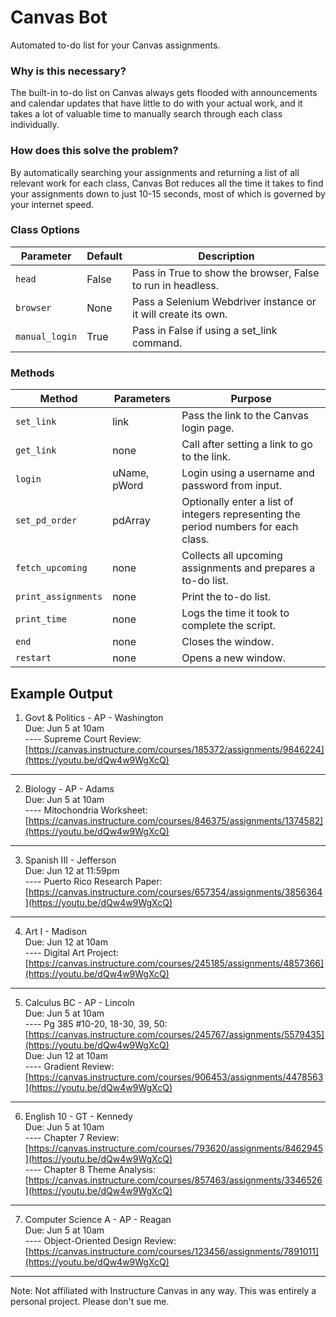 # Canvas Bot
Automated to-do list for your Canvas assignments.  

### Why is this necessary?
The built-in to-do list on Canvas always gets flooded with announcements and calendar updates that have little to do with your actual work, and it takes a lot of valuable time to manually search through each class individually.

### How does this solve the problem?
By automatically searching your assignments and returning a list of all relevant work for each class, Canvas Bot reduces all the time it takes to find your assignments down to just 10-15 seconds, most of which is governed by your internet speed.

### Class Options
| Parameter | Default | Description |
| --- | --- | --- |
| `head` | False | Pass in True to show the browser, False to run in headless. |
| `browser` | None | Pass a Selenium Webdriver instance or it will create its own. |
| `manual_login` | True | Pass in False if using a set_link command. |


### Methods
| Method | Parameters | Purpose |
| --- | --- | --- |
| `set_link` | link | Pass the link to the Canvas login page. |
| `get_link` | none | Call after setting a link to go to the link. |
| `login` | uName, pWord | Login using a username and password from input. |
| `set_pd_order` | pdArray | Optionally enter a list of integers representing the period numbers for each class. |
| `fetch_upcoming` | none | Collects all upcoming assignments and prepares a to-do list. |
| `print_assignments` | none | Print the to-do list. |
| `print_time` | none | Logs the time it took to complete the script. |
| `end` | none | Closes the window. |
| `restart` | none | Opens a new window. |


Example Output  
-------------------------------
1. Govt & Politics - AP - Washington  
Due: Jun 5 at 10am  
---- Supreme Court Review: [https://canvas.instructure.com/courses/185372/assignments/9846224](https://youtu.be/dQw4w9WgXcQ)
-------------------------------
2. Biology - AP - Adams  
Due: Jun 5 at 10am  
---- Mitochondria Worksheet: [https://canvas.instructure.com/courses/846375/assignments/1374582](https://youtu.be/dQw4w9WgXcQ)
-------------------------------
3. Spanish III - Jefferson  
Due: Jun 12 at 11:59pm  
---- Puerto Rico Research Paper: [https://canvas.instructure.com/courses/657354/assignments/3856364](https://youtu.be/dQw4w9WgXcQ)
-------------------------------
4. Art I - Madison  
Due: Jun 12 at 10am  
---- Digital Art Project: [https://canvas.instructure.com/courses/245185/assignments/4857366](https://youtu.be/dQw4w9WgXcQ)
-------------------------------
5. Calculus BC - AP - Lincoln    
Due: Jun 5 at 10am   
---- Pg 385 #10-20, 18-30, 39, 50: [https://canvas.instructure.com/courses/245767/assignments/5579435](https://youtu.be/dQw4w9WgXcQ)  
Due: Jun 12 at 10am      
---- Gradient Review: [https://canvas.instructure.com/courses/906453/assignments/4478563](https://youtu.be/dQw4w9WgXcQ)
-------------------------------
6. English 10 - GT - Kennedy    
Due: Jun 5 at 10am    
---- Chapter 7 Review: [https://canvas.instructure.com/courses/793620/assignments/8462945](https://youtu.be/dQw4w9WgXcQ)  
---- Chapter 8 Theme Analysis: [https://canvas.instructure.com/courses/857463/assignments/3346526](https://youtu.be/dQw4w9WgXcQ)
-------------------------------
7. Computer Science A - AP - Reagan  
Due: Jun 5 at 10am  
---- Object-Oriented Design Review: [https://canvas.instructure.com/courses/123456/assignments/7891011](https://youtu.be/dQw4w9WgXcQ)
-------------------------------


Note: Not affiliated with Instructure Canvas in any way. This was entirely a personal project. Please don't sue me.
